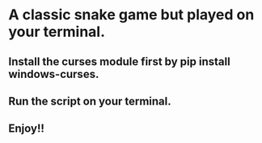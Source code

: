 # A classic snake game but played on your terminal.
## Install the curses module first by pip install windows-curses.
## Run the script on your terminal.
## Enjoy!!